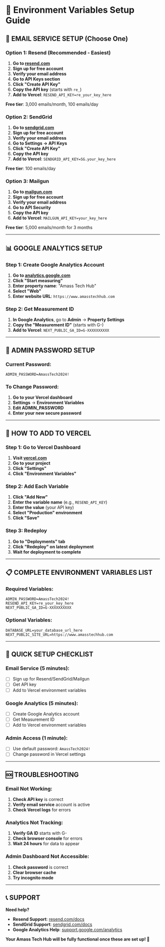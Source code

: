 # 🔧 Environment Variables Setup Guide

## 📧 **EMAIL SERVICE SETUP (Choose One)**

### **Option 1: Resend (Recommended - Easiest)**

1. **Go to [resend.com](https://resend.com)**
2. **Sign up for free account**
3. **Verify your email address**
4. **Go to API Keys section**
5. **Click "Create API Key"**
6. **Copy the API key** (starts with `re_`)
7. **Add to Vercel**: `RESEND_API_KEY=re_your_key_here`

**Free tier**: 3,000 emails/month, 100 emails/day

### **Option 2: SendGrid**

1. **Go to [sendgrid.com](https://sendgrid.com)**
2. **Sign up for free account**
3. **Verify your email address**
4. **Go to Settings → API Keys**
5. **Click "Create API Key"**
6. **Copy the API key**
7. **Add to Vercel**: `SENDGRID_API_KEY=SG.your_key_here`

**Free tier**: 100 emails/day

### **Option 3: Mailgun**

1. **Go to [mailgun.com](https://mailgun.com)**
2. **Sign up for free account**
3. **Verify your email address**
4. **Go to API Security**
5. **Copy the API key**
6. **Add to Vercel**: `MAILGUN_API_KEY=your_key_here`

**Free tier**: 5,000 emails/month for 3 months

---

## 📊 **GOOGLE ANALYTICS SETUP**

### **Step 1: Create Google Analytics Account**
1. **Go to [analytics.google.com](https://analytics.google.com)**
2. **Click "Start measuring"**
3. **Enter property name**: "Amass Tech Hub"
4. **Select "Web"**
5. **Enter website URL**: `https://www.amasstechhub.com`

### **Step 2: Get Measurement ID**
1. **In Google Analytics**, go to **Admin** → **Property Settings**
2. **Copy the "Measurement ID"** (starts with G-)
3. **Add to Vercel**: `NEXT_PUBLIC_GA_ID=G-XXXXXXXXXX`

---

## 🔐 **ADMIN PASSWORD SETUP**

### **Current Password:**
```
ADMIN_PASSWORD=AmassTech2024!
```

### **To Change Password:**
1. **Go to your Vercel dashboard**
2. **Settings** → **Environment Variables**
3. **Edit ADMIN_PASSWORD**
4. **Enter your new secure password**

---

## 🚀 **HOW TO ADD TO VERCEL**

### **Step 1: Go to Vercel Dashboard**
1. **Visit [vercel.com](https://vercel.com)**
2. **Go to your project**
3. **Click "Settings"**
4. **Click "Environment Variables"**

### **Step 2: Add Each Variable**
1. **Click "Add New"**
2. **Enter the variable name** (e.g., `RESEND_API_KEY`)
3. **Enter the value** (your API key)
4. **Select "Production" environment**
5. **Click "Save"**

### **Step 3: Redeploy**
1. **Go to "Deployments" tab**
2. **Click "Redeploy" on latest deployment**
3. **Wait for deployment to complete**

---

## 📋 **COMPLETE ENVIRONMENT VARIABLES LIST**

### **Required Variables:**
```
ADMIN_PASSWORD=AmassTech2024!
RESEND_API_KEY=re_your_key_here
NEXT_PUBLIC_GA_ID=G-XXXXXXXXXX
```

### **Optional Variables:**
```
DATABASE_URL=your_database_url_here
NEXT_PUBLIC_SITE_URL=https://www.amasstechhub.com
```

---

## 🎯 **QUICK SETUP CHECKLIST**

### **Email Service (5 minutes):**
- [ ] Sign up for Resend/SendGrid/Mailgun
- [ ] Get API key
- [ ] Add to Vercel environment variables

### **Google Analytics (5 minutes):**
- [ ] Create Google Analytics account
- [ ] Get Measurement ID
- [ ] Add to Vercel environment variables

### **Admin Access (1 minute):**
- [ ] Use default password: `AmassTech2024!`
- [ ] Change password in Vercel settings

---

## 🆘 **TROUBLESHOOTING**

### **Email Not Working:**
1. **Check API key** is correct
2. **Verify email service** account is active
3. **Check Vercel logs** for errors

### **Analytics Not Tracking:**
1. **Verify GA ID** starts with G-
2. **Check browser console** for errors
3. **Wait 24 hours** for data to appear

### **Admin Dashboard Not Accessible:**
1. **Check password** is correct
2. **Clear browser cache**
3. **Try incognito mode**

---

## 📞 **SUPPORT**

**Need help?**
- **Resend Support**: [resend.com/docs](https://resend.com/docs)
- **SendGrid Support**: [sendgrid.com/docs](https://sendgrid.com/docs)
- **Google Analytics Help**: [support.google.com/analytics](https://support.google.com/analytics)

**Your Amass Tech Hub will be fully functional once these are set up! 🚀**
